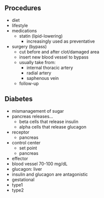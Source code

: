 ## Procedures
* diet
* lifestyle
* medications
  * statin (lipid-lowering)
    * increasingly used as preventative
* surgery (bypass)
  * cut before and after clot/damaged area
  * insert new blood vessel to bypass
  * usually take from:
    * internal thoracic artery
    * radial artery
    * saphenous vein
  * follow-up
## Diabetes
* mismanagement of sugar
* pancreas releases...
  * beta cells that release insulin
  * alpha cells that release glucagon
* receptor
  * pancreas
* control center
  * set point
  * pancreas
* effector
* blood vessel 70-100 mg/dL
* glucagon: liver
* insulin and glucagon are antagonistic
* gestational
* type1
* type2